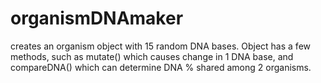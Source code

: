 # organismDNAmaker
creates an organism object with 15 random DNA bases. Object has a few methods, such as mutate() which causes change in 1 DNA base,
and compareDNA() which can determine DNA % shared among 2 organisms.
